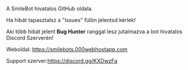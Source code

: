 A SmileBot hivatalos GitHub oldala.


Ha hibát tapasztalsz a "Issues" fülön jelentsd kérlek!

Aki több hibát jelent **Bug Hunter** ranggal lesz jutalmazva a bot hivatalos Discord Szerverén!


Weboldal: https://smilebots.000webhostapp.com

Support szerver:https://discord.gg/KXDwzFa
